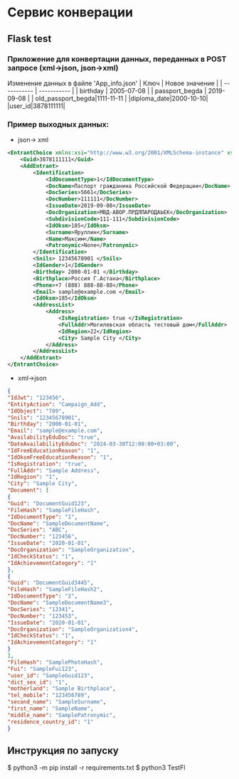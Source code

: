 # Сервис конверации
## Flask test
### Приложение для конвертации данных, переданных в POST запросе (xml->json, json->xml)

Изменение данных в файле 'App_info.json'
| Ключ | Новое значение |
| ----------- | ----------- |
| birthday   | 2005-07-08  |
| passport_begda    | 2019-09-08   |
|  old_passport_begda|1111-11-11 |
|diploma_date|2000-10-10|
|user_id|3878111111|

### Пример выходных данных:
- json-> xml
```xml
<EntrantChoice xmlns:xsi="http://www.w3.org/2001/XMLSchema-instance" xsi:noNamespaceSchemaLocation="example_schema.xsd">
    <Guid>3878111111</Guid>
    <AddEntrant>
        <Identification>
            <IdDocumentType>1</IdDocumentType>
            <DocName>Паспорт гражданина Российской Федерации</DocName>
            <DocSeries>5661</DocSeries>
            <DocNumber>111111</DocNumber>
            <IssueDate>2019-09-08</IssueDate>
            <DocOrganization>МВД-АВОР.ПРДЛПАРОДАЬЕК</DocOrganization>
            <SubdivisionCode>111-111</SubdivisionCode>
            <IdOksm>185</IdOksm>
            <Surname>Яруллин</Surname>
            <Name>Максим</Name>
            <Patronymic>None</Patronymic>
        </Identification>
        <Snils> 12345678901 </Snils>
        <IdGender>1</IdGender>
        <Birthday> 2000-01-01 </Birthday>
        <Birthplace>Россия Г.Астана</Birthplace>
        <Phone>+7 (888) 888-88-88</Phone>
        <Email> sample@example.com </Email>
        <IdOksm>185</IdOksm>
        <AddressList>
            <Address>
                <IsRegistration> true </IsRegistration>
                <FullAddr>Могилевская область тестовый дом</FullAddr>
                <IdRegion>22</IdRegion>
                <City> Sample City </City>
            </Address>
        </AddressList>
    </AddEntrant>
</EntrantChoice>
```

- xml->json
``` json
{
"IdJwt": "123456",
"EntityAction": "Campaign_Add",
"IdObject": "789",
"Snils": "12345678901",
"Birthday": "2000-01-01",
"Email": "sample@example.com",
"AvailabilityEduDoc": "true",
"DateAvailabilityEduDoc": "2024-03-30T12:00:00+03:00",
"IdFreeEducationReason": "1",
"IdOksmFreeEducationReason": "1",
"IsRegistration": "true",
"FullAddr": "Sample Address",
"IdRegion": "1",
"City": "Sample City",
"Document": [
{
"Guid": "DocumentGuid123",
"FileHash": "SampleFileHash",
"IdDocumentType": "1",
"DocName": "SampleDocumentName",
"DocSeries": "ABC",
"DocNumber": "123456",
"IssueDate": "2020-01-01",
"DocOrganization": "SampleOrganization",
"IdCheckStatus": "1",
"IdAchievementCategory": "1"
},
{
"Guid": "DocumentGuid3445",
"FileHash": "SampleFileHash2",
"IdDocumentType": "2",
"DocName": "SampleDocumentName3",
"DocSeries": "12341",
"DocNumber": "123453",
"IssueDate": "2020-01-01",
"DocOrganization": "SampleOrganization4",
"IdCheckStatus": "1",
"IdAchievementCategory": "1"
}
],
"FileHash": "SamplePhotoHash",
"Fui": "SampleFui123",
"user_id": "SampleGuid123",
"dict_sex_id": "1",
"motherland": "Sample Birthplace",
"tel_mobile": "123456789",
"second_name": "SampleSurname",
"first_name": "SampleName",
"middle_name": "SamplePatronymic",
"residence_country_id": "1"
}
```


## Инструкция по запуску

$ python3 -m pip install -r requirements.txt
$ python3 TestFl